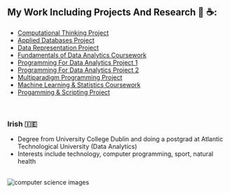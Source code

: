 ## My Work Including Projects And Research :triumph: :coffee::
- [Computational Thinking Project](https://github.com/Ruairi8/compThinking)
- [Applied Databases Project](https://github.com/Ruairi8/python_app_database)
- [Data Representation Project](https://www.github.com/Ruairi8/dataReprnProject)
- [Fundamentals of Data Analytics Coursework](https://www.github.com/Ruairi8/FoDA-assessment)
- [Programming For Data Analytics Project 1](https://github.com/Ruairi8/ProgForDA_Project)
- [Programming For Data Analytics Project 2](https://www.github.com/Ruairi8/ProgDAProject2)
- [Multiparadigm Programming Project](https://www.github.com/Ruairi8/MultiParadigmProg)
- [Machine Learning & Statistics Coursework](https://www.github.com/Ruairi8/machineLearn-Stat2022)
- [Progamming & Scripting Project](https://www.github.com/Ruairi8/pands-project)
<br>

### Irish :ireland: 
- Degree from University College Dublin and doing a postgrad at Atlantic Technological University (Data Analytics)<br>
- Interests include technology, computer programming, sport, natural health <br>
<br>
<picture>
 <source media="(prefers-color-scheme: dark)" srcset="https://constructor.university/sites/default/files/styles/header_image/public/2022-11/header_computer_science.jpg?itok=DQbTv_pa">
 <source media="(prefers-color-scheme: light)" srcset="https://www.hw.ac.uk/programmes/img/Subjects/Computer-Science/AI-test-800x600_rdax_725x544s.jpg">
 <img alt="computer science images" src="https://www.youstudy.com/gallery/blog/post/computer-science-and-information-technology.jpg">
</picture>

<!--
**Ruairi8/Ruairi8** is a ✨ _special_ ✨ repository because its `README.md` (this file) appears on your GitHub profile.

Here are some ideas to get you started:

- 🔭 I’m currently working on ...
- 🌱 I’m currently learning ...
- 👯 I’m looking to collaborate on ...
- 🤔 I’m looking for help with ...
- 💬 Ask me about ...
- 📫 How to reach me: ...
- 😄 Pronouns: ...
- ⚡ Fun fact: ...
-->
